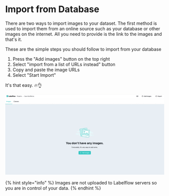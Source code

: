 # Import from Database

There are two ways to import images to your dataset. The first method is used to import them from an online source such as your database or other images on the internet. All you need to provide is the link to the images and that's it.

These are the simple steps you should follow to import from your database

1. Press the "Add images" button on the top right
2. Select "import from a list of URLs instead" button
3. Copy and paste the image URLs
4. Select "Start Import"

It's that easy. 🔥👌

![](../.gitbook/assets/uploading_images.gif)

{% hint style="info" %}
Images are not uploaded to Labelflow servers so you are in control of your data.
{% endhint %}

